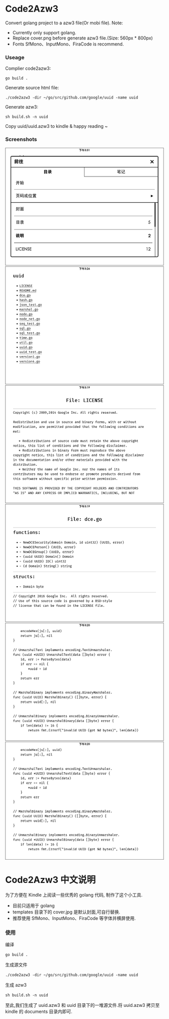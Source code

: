 # Code2Azw3
Convert golang project to a azw3 file(Or mobi file).
Note:
- Currently only support golang.
- Replace cover.png before generate azw3 file.(Size: 560px * 800px)
- Fonts SfMono、InputMono、FiraCode is recommend.

### Useage
Complier code2azw3:
```
go build .
```

Generate source html file:
```
./code2azw3 -dir ~/go/src/github.com/google/uuid -name uuid
```

Generate azw3:
```
sh build.sh -n uuid
```

Copy uuid/uuid.azw3 to kindle & happy reading ~

### Screenshots
![TOC](https://github.com/baogaitou/code2azw3/blob/master/screenshots/00.png)
![TOC](https://github.com/baogaitou/code2azw3/blob/master/screenshots/01.png)
![Code](https://github.com/baogaitou/code2azw3/blob/master/screenshots/02.png)
![Code](https://github.com/baogaitou/code2azw3/blob/master/screenshots/03.png)
![Code](https://github.com/baogaitou/code2azw3/blob/master/screenshots/04.png)
![Code](https://github.com/baogaitou/code2azw3/blob/master/screenshots/05.png)



# Code2Azw3 中文说明
为了方便在 Kindle 上阅读一些优秀的 golang 代码, 制作了这个小工具.
- 目前只适用于 golang
- templates 目录下的 cover.jpg 是默认封面,可自行替换.
- 推荐使用 SfMono、InputMono、FiraCode 等字体并横屏使用.

### 使用
编译
```
go build .
```

生成源文件
```
./code2azw3 -dir ~/go/src/github.com/google/uuid -name uuid
```

生成 azw3
```
sh build.sh -n uuid
```

至此,我们生成了 uuid.azw3 和 uuid 目录下的一堆源文件.将 uuid.azw3 拷贝至 kindle 的 documents 目录内即可.